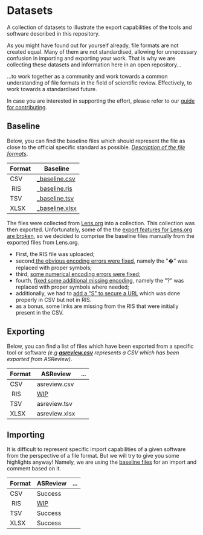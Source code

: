# Datasets
A collection of datasets to illustrate the export capabilities of the tools and software described in this repository.

As you might have found out for yourself already, file formats are not created equal. Many of them are not standardised, allowing for unnecessary confusion in importing and exporting your work. That is why we are collecting these datasets and information here in an open repository...

...to work together as a community and work towards a common understanding of file formats in the field of scientific review. Effectively, to work towards a standardised future.

In case you are interested in supporting the effort, please refer to our [guide for contributing](#contributing).


## Baseline
Below, you can find the baseline files which should represent the file as close to the official specific standard as possible. *[Description of the file formats](#file-formats)*.

| Format | Baseline |
| --- | --- |
| CSV | [_baseline.csv](CSV/_baseline.csv) |
| RIS | [_baseline.ris](RIS/_baseline.ris) |
| TSV | [_baseline.tsv](TSV/_baseline.tsv) |
| XLSX | [_baseline.xlsx](XLSX/_baseline.xlsx) |

The files were collected from [Lens.org](https://link.lens.org/cpUG60v0The) into a collection. This collection was then exported. Unfortunately, some of the the [export features for Lens.org are broken](https://twitter.com/TheLensOrg/status/1412911995930611713), so we decided to comprise the baseline files manually from the exported files from Lens.org.

* First, the RIS file was uploaded;
* second,[the obvious encoding errors were fixed](https://github.com/asreview/citation-file-formatting/commit/fc27c7946244112a01033411a5c473579a208dc9), namely the "�" was replaced with proper symbols;
* third, [some numerical encoding errors were fixed](https://github.com/asreview/citation-file-formatting/commit/974e69398ffdad0a65ebb5ed56cb27f39ff18af9);
* fourth, [fixed some additional missing encoding](https://github.com/asreview/citation-file-formatting/commit/d58228217bee0305ac2345082c127a4ff48be870), namely the "?" was replaced with proper symbols where needed;
* additionally, we had to [add a "S" to secure a URL](https://github.com/asreview/citation-file-formatting/commit/72b81f0395d79f39b0c0fab316a00318d33af123) which was done properly in CSV but not in RIS.
* as a bonus, some links are missing from the RIS that were initially present in the CSV.

## Exporting
Below, you can find a list of files which have been exported from a specific tool or software *(e.g **[asreview.csv](CSV/asreview.csv)** represents a CSV which has been exported from ASReview)*.

| Format | ASReview | ... |
| --- | --- | --- |
| CSV | asreview.csv | |
| RIS | [WIP](https://github.com/asreview/asreview/issues/495) | |
| TSV | asreview.tsv | |
| XLSX | asreview.xlsx | |

## Importing
It is difficult to represent specific import capabilities of a given software from the perspective of a file format. But we will try to give you some highlights anyway! Namely, we are using the [baseline files](#baseline) for an import and comment based on it.

| Format | ASReview | ... |
| --- | --- | --- |
| CSV | Success | |
| RIS | [WIP](https://github.com/asreview/asreview/issues/495) | |
| TSV | Success | |
| XLSX | Success | |
